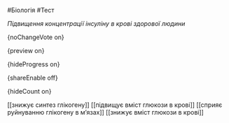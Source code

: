 #Біологія #Тест

*Підвищення концентрації інсуліну в крові здорової людини*

{noChangeVote on}

{preview on}

{hideProgress on}

{shareEnable off}

{hideCount on}

[[знижує синтез глікогену]]
[[підвищує вміст глюкози в крові]]
[[сприяє руйнуванню глікогену в м’язах]]
[[знижує вміст глюкози в крові]]
